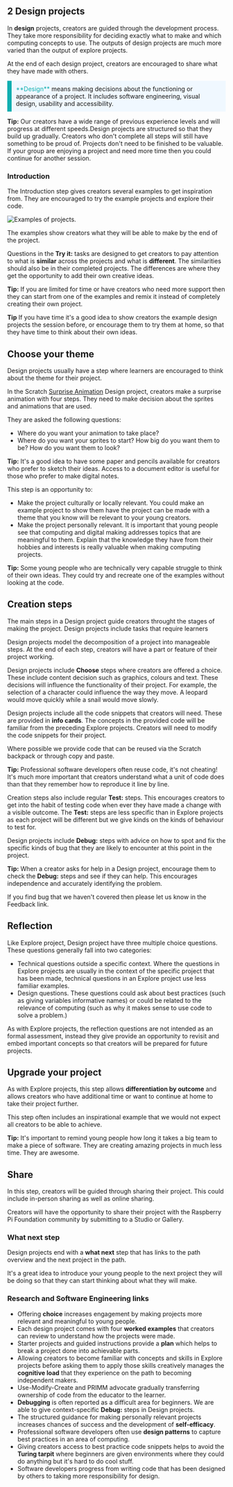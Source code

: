## 2 Design projects  

In **design** projects, creators are guided through the development process. They take more responsibility for deciding exactly what to make and which computing concepts to use. The outputs of design projects are much more varied than the output of explore projects. 

At the end of each design project, creators are encouraged to share what they have made with others. 

<p style="border-left: solid; border-width:10px; border-color: #0faeb0; background-color: aliceblue; padding: 10px;">
<span style="color: #0faeb0">**Design**</span> means making decisions about the functioning or appearance of a project. It includes software engineering, visual design, usability and accessibility.  
</p>

**Tip:** Our creators have a wide range of previous experience levels and will progress at different speeds.Design projects are structured so that they build up gradually. Creators who don't complete all steps will still have something to be proud of. Projects don't need to be finished to be valuable. If your group are enjoying a project and need more time then you could continue for another session.

### Introduction

The Introduction step gives creators several examples to get inspiration from. They are encouraged to try the example projects and explore their code. 

![Examples of projects.](images/surprise-example.png)

The examples show creators what they will be able to make by the end of the project. 

Questions in the **Try it:** tasks are designed to get creators to pay attention to what is **similar** across the projects and what is **different**. The similarities should also be in their completed projects. The differences are where they get the opportunity to add their own creative ideas. 

**Tip:** If you are limited for time or have creators who need more support then they can start from one of the examples and remix it instead of completely creating their own project. 

**Tip** If you have time it's a good idea to show creators the example design projects the session before, or encourage them to try them at home, so that they have time to think about their own ideas. 

## Choose your theme

Design projects usually have a step where learners are encouraged to think about the theme for their project. 

In the Scratch [Surprise Animation](https://projects.raspberrypi.org/en/projects/surprise-animation/) Design project, creators make a surprise animation with four steps. They need to make decision about the sprites and animations that are used. 

They are asked the following questions:
+ Where do you want your animation to take place?
+ Where do you want your sprites to start? How big do you want them to be? How do you want them to look?

**Tip:** It's a good idea to have some paper and pencils available for creators who prefer to sketch their ideas. Access to a document editor is useful for those who prefer to make digital notes. 

This step is an opportunity to:

+ Make the project culturally or locally relevant. You could make an example project to show them have the project can be made with a theme that you know will be relevant to your young creators. 
+ Make the project personally relevant. It is important that young people see that computing and digital making addresses topics that are meaningful to them. Explain that the knowledge they have from their hobbies and interests is really valuable when making computing projects. 

**Tip:** Some young people who are technically very capable struggle to think of their own ideas. They could try and recreate one of the examples without looking at the code. 

## Creation steps 

The main steps in a Design project guide creators throught the stages of making the project. Design projects include tasks that require learners 

Design projects model the decomposition of a project into manageable steps. At the end of each step, creators will have a part or feature of their project working. 

Design projects include **Choose** steps where creators are offered a choice. These include content decision such as graphics, colours and text. These decisions will influence the functionality of their project. For example, the selection of a character could influence the way they move. A leopard would move quickly while a snail would move slowly. 

Design projects include all the code snippets that creators will need. These are provided in **info cards**. The concepts in the provided code will be familiar from the preceding Explore projects. Creators will need to modify the code snippets for their project. 

Where possible we provide code that can be reused via the Scratch backpack or through copy and paste. 

**Tip:** Professional software developers often reuse code, it's not cheating! It's much more important that creators understand what a unit of code does than that they remember how to reproduce it line by line. 

Creation steps also include regular **Test:** steps. This encourages creators to get into the habit of testing code when ever they have made a change with a visible outcome. The **Test:** steps are less specific than in Explore projects as each project will be different but we give kinds on the kinds of behaviour to test for. 

Design projects include **Debug:** steps with advice on how to spot and fix the specific kinds of bug that they are likely to encounter at this point in the project. 

**Tip:** When a creator asks for help in a Design project, encourage them to check the **Debug:** steps and see if they can help. This encourages independence and accurately identifying the problem. 

If you find bug that we haven't covered then please let us know in the Feedback link. 

## Reflection

Like Explore project, Design project have three multiple choice questions. These questions generally fall into two categories:

+ Technical questions outside a specific context. Where the questions in Explore projects are usually in the context of the specific project that has been made, technical questions in an Explore project use less familiar examples. 
+ Design questions. These questions could ask about best practices (such as giving variables informative names) or could be related to the relevance of computing (such as why it makes sense to use code to solve a problem.)

As with Explore projects, the reflection questions are not intended as an formal assessment, instead they give provide an opportunity to revisit and embed important concepts so that creators will be prepared for future projects. 

## Upgrade your project

As with Explore projects, this step allows **differentiation by outcome** and allows creators who have additional time or want to continue at home to take their project further.

This step often includes an inspirational example that we would not expect all creators to be able to achieve. 

**Tip:** It's important to remind young people how long it takes a big team to make a piece of software. They are creating amazing projects in much less time. They are awesome.

## Share

In this step, creators will be guided through sharing their project. This could include in-person sharing as well as online sharing. 

Creators will have the opportunity to share their project with the Raspberry Pi Foundation community by submitting to a Studio or Gallery. 

### What next step

Design projects end with a **what next** step that has links to the path overview and the next project in the path. 

It's a great idea to introduce your young people to the next project they will be doing so that they can start thinking about what they will make. 

### Research and Software Engineering links

+ Offering **choice** increases engagement by making projects more relevant and meaningful to young people. 
+ Each design project comes with four **worked examples** that creators can review to understand how the projects were made. 
+ Starter projects and guided instructions provide a **plan** which helps to break a project done into achievable parts.
+ Allowing creators to become familiar with concepts and skills in Explore projects before asking them to apply those skills creatively manages the **cognitive load** that they experience on the path to becoming independent makers. 
+ Use-Modify-Create and PRIMM advocate gradually transferring ownership of code from the educator to the learner.
+ **Debugging** is often reported as a difficult area for beginners. We are able to give context-specific **Debug:** steps in Design projects.
+ The structured guidance for making personally relevant projects increases chances of success and the development of **self-efficacy**.
+ Professional software developers often use **design patterns** to capture best practices in an area of computing.  
+ Giving creators access to best practice code snippets helps to avoid the **Turing tarpit** where beginners are given environments where they could do anything but it's hard to do cool stuff. 
+ Software developers progress from writing code that has been designed by others to taking more responsibility for design. 

 